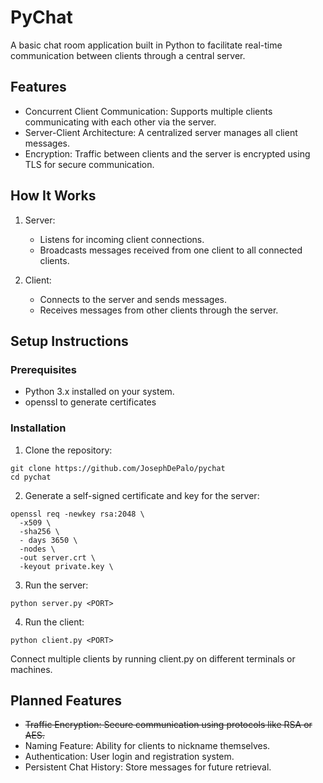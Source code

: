 # PyChat

A basic chat room application built in Python to facilitate real-time communication between clients through a central server.

## Features

- Concurrent Client Communication: Supports multiple clients communicating with each other via the server.
- Server-Client Architecture: A centralized server manages all client messages.
- Encryption: Traffic between clients and the server is encrypted using TLS for secure communication.

## How It Works

1. Server:
   - Listens for incoming client connections.
   - Broadcasts messages received from one client to all connected clients.

2. Client:
   - Connects to the server and sends messages.
   - Receives messages from other clients through the server.

## Setup Instructions

### Prerequisites

- Python 3.x installed on your system.
- openssl to generate certificates

### Installation

1. Clone the repository:
   
  ```
  git clone https://github.com/JosephDePalo/pychat
  cd pychat
  ```

2. Generate a self-signed certificate and key for the server:

  ```
  openssl req -newkey rsa:2048 \
    -x509 \
    -sha256 \
    - days 3650 \
    -nodes \
    -out server.crt \
    -keyout private.key \
  ```

3. Run the server:
   
  ```
  python server.py <PORT>
  ```

4. Run the client:
   
  ```
  python client.py <PORT>
  ```

Connect multiple clients by running client.py on different terminals or machines.

## Planned Features

- ~~Traffic Encryption: Secure communication using protocols like RSA or AES.~~
- Naming Feature: Ability for clients to nickname themselves.
- Authentication: User login and registration system.
- Persistent Chat History: Store messages for future retrieval.
